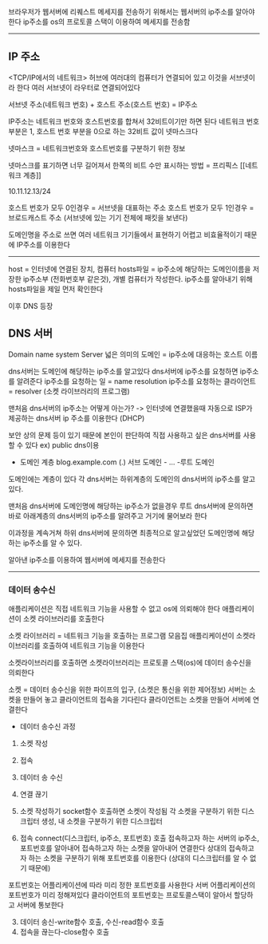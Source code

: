 브라우저가 웹서버에 리퀘스트 메세지를 전송하기 위해서는 웹서버의 ip주소를 알아야 한다
ip주소를 os의 프로토콜 스택이 이용하여 메세지를 전송함

---
## IP 주소

<TCP/IP에서의 네트워크>
허브에 여러대의 컴퓨터가 연결되어 있고 이것을 서브넷이라 한다
여러 서브넷이 라우터로 연결되어있다

서브넷 주소(네트워크 번호) + 호스트 주소(호스트 번호) = IP주소

IP주소는 네트워크 번호와 호스트번호를 합쳐서 32비트이기만 하면 된다
네트워크 번호 부분은 1, 호스트 번호 부분을 0으로 하는 32비트 값이 넷마스크다

넷마스크 = 네트워크번호와 호스트번호를 구분하기 위한 정보

넷마스크를 표기하면 너무 길어져서 한쪽의 비트 수만 표시하는 방법 = 프리픽스
[[네트워크 계층]]

10.11.12.13/24

호스트 번호가 모두 0인경우 = 서브넷을 대표하는 주소
호스트 번호가 모두 1인경우 = 브로드캐스트 주소 (서브넷에 있는 기기 전체에 패킷을 보낸다)

도메인명을 주소로 쓰면 여러 네트워크 기기들에서 표현하기 어렵고 비효율적이기 때문에 IP주소를 이용한다


---


host = 인터넷에 연결된 장치, 컴퓨터
hosts파일 = ip주소에 해당하는 도메인이름을 저장한 ip주소부 (전화번호부 같은것), 개별 컴퓨터가 작성한다. ip주소를 알아내기 위해 hosts파일을 제일 먼저 확인한다


이후 DNS 등장
## DNS 서버

Domain name system Server
넓은 의미의 도메인 = ip주소에 대응하는 호스트 이름

dns서버는 도메인에 해당하는 ip주소를 알고있다
dns서버에 ip주소를 요청하면 ip주소를 알려준다
ip주소를 요청하는 일 = name resolution
ip주소를 요청하는 클라이언트 = resolver (소켓 라이브러리의 프로그램)

맨처음 dns서버의 ip주소는 어떻게 아는가? -> 인터넷에 연결했을때 자동으로 ISP가 제공하는 dns서버 ip 주소를 이용한다 (DHCP)

보안 상의 문제 등이 있기 때문에 본인이 판단하여 직접 사용하고 싶은 dns서버를 사용할 수 있다
ex) public dns이용


- 도메인 계층
blog.example.com (.)
서브 도메인 - ... -루트 도메인

도메인에는 계층이 있다
각 dns서버는 하위계층의 도메인의 dns서버의 ip주소를 알고있다.

맨처음 dns서버에 도메인명에 해당하는 ip주소가 없을경우 루트 dns서버에 문의하면 바로 아래계층의 dns서버의 ip주소를 알려주고 거기에 물어보라 한다

이과정을 계속거쳐 하위 dns서버에 문의하면 최종적으로 알고싶었던 도메인명에 해당하는 ip주소를 알 수 있다.

알아낸 ip주소를 이용하여 웹서버에 메세지를 전송한다

---

### 데이터 송수신

애플리케이션은 직접 네트워크 기능을 사용할 수 없고 os에 의뢰해야 한다
애플리케이션이 소켓 라이브러리를 호출한다

소켓 라이브러리 = 네트워크 기능을 호출하는 프로그램 모음집
애플리케이션이 소켓라이브러리를 호출하여 네트워크 기능을 이용한다

소켓라이브러리를 호출하면 소켓라이브러리는 프로토콜 스택(os)에 데이터 송수신을 의뢰한다

소켓 = 데이터 송수신을 위한 파이프의 입구, (소켓은 통신을 위한 제어정보)
서버는 소켓을 만들어 놓고 클라이언트의 접속을 기다린다
클라이언트는 소켓을 만들어 서버에 연결한다

- 데이터 송수신 과정
1. 소켓 작성
2. 접속
3. 데이터 송 수신
4. 연결 끊기


1. 소켓 작성하기 
socket함수 호출하면 소켓이 작성됨
각 소켓을 구분하기 위한 디스크립터 생성, 내 소켓을 구분하기 위한 디스크립터

2. 접속
connect(디스크립터, ip주소, 포트번호) 호출
접속하고자 하는 서버의 ip주소, 포트번호를 알아내어 접속하고자 하는 소켓을 알아내어 연결한다
상대의 접속하고자 하는 소켓을 구분하기 위해 포트번호를 이용한다 (상대의 디스크립터를 알 수 없기 때문에)

포트번호는 어플리케이션에 따라 미리 정한 포트번호를 사용한다
서버 어플리케이션의 포트번호가 미리 정해져있다
클라이언트의 포트번호는 프로토콜스택이 알아서 할당하고 서버에 통보한다

3. 데이터 송신-write함수 호출, 수신-read함수 호출
4. 접속을 끊는다-close함수 호출



